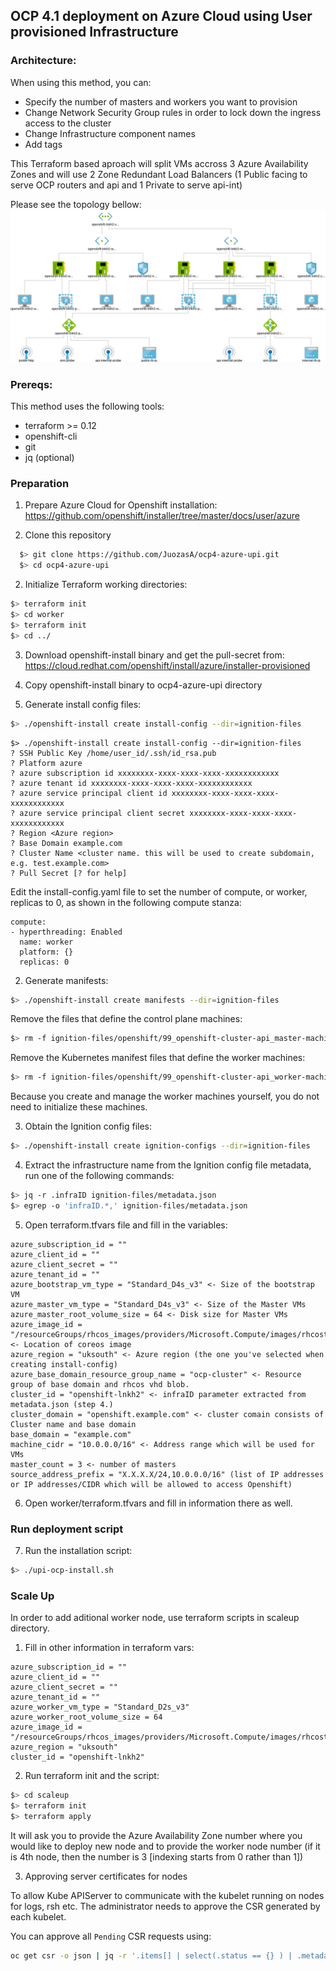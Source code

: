 ## OCP 4.1 deployment on Azure Cloud using User provisioned Infrastructure

### Architecture:

When using this method, you can: <br>
  * Specify the number of masters and workers you want to provision<br>
  * Change Network Security Group rules in order to lock down the ingress access to the cluster<br>
  * Change Infrastructure component names<br>
  * Add tags

This Terraform based aproach will split VMs accross 3 Azure Availability Zones and will use 2 Zone Redundant Load Balancers (1 Public facing to serve OCP routers and api and 1 Private to serve api-int)<br>

Please see the topology bellow:
![Openshift Container Platform 4.1 Topology on Azure](./images/diagram.svg)

### Prereqs:

This method uses the following tools:<br>
  * terraform >= 0.12<br>
  * openshift-cli<br>
  * git<br>
  * jq (optional)

### Preparation

1. Prepare Azure Cloud for Openshift installation:
https://github.com/openshift/installer/tree/master/docs/user/azure

1. Clone this repository

```sh
  $> git clone https://github.com/JuozasA/ocp4-azure-upi.git
  $> cd ocp4-azure-upi
```

2. Initialize Terraform working directories:

```sh
$> terraform init
$> cd worker
$> terraform init
$> cd ../
```

3. Download openshift-install binary and get the pull-secret from:<br>
https://cloud.redhat.com/openshift/install/azure/installer-provisioned 

4. Copy openshift-install binary to ocp4-azure-upi directory<br>

5. Generate install config files:<br>
```sh
$> ./openshift-install create install-config --dir=ignition-files
```

```console
$> ./openshift-install create install-config --dir=ignition-files
? SSH Public Key /home/user_id/.ssh/id_rsa.pub
? Platform azure
? azure subscription id xxxxxxxx-xxxx-xxxx-xxxx-xxxxxxxxxxxx
? azure tenant id xxxxxxxx-xxxx-xxxx-xxxx-xxxxxxxxxxxx
? azure service principal client id xxxxxxxx-xxxx-xxxx-xxxx-xxxxxxxxxxxx
? azure service principal client secret xxxxxxxx-xxxx-xxxx-xxxx-xxxxxxxxxxxx
? Region <Azure region>
? Base Domain example.com
? Cluster Name <cluster name. this will be used to create subdomain, e.g. test.example.com>
? Pull Secret [? for help]
```

Edit the install-config.yaml file to set the number of compute, or worker, replicas to 0, as shown in the following compute stanza:
```console
compute:
- hyperthreading: Enabled
  name: worker
  platform: {}
  replicas: 0
```

2. Generate manifests:<br>
```sh
$> ./openshift-install create manifests --dir=ignition-files
```

Remove the files that define the control plane machines:<br>
```sh
$> rm -f ignition-files/openshift/99_openshift-cluster-api_master-machines-*
```

Remove the Kubernetes manifest files that define the worker machines:<br>
```sh
$> rm -f ignition-files/openshift/99_openshift-cluster-api_worker-machineset-*
```

Because you create and manage the worker machines yourself, you do not need to initialize these machines.<br>

3. Obtain the Ignition config files:<br>
```sh
$> ./openshift-install create ignition-configs --dir=ignition-files
```

4. Extract the infrastructure name from the Ignition config file metadata, run one of the following commands:<br>
```sh
$> jq -r .infraID ignition-files/metadata.json
$> egrep -o 'infraID.*,' ignition-files/metadata.json
```

5. Open terraform.tfvars file and fill in the variables:<br>
```console
azure_subscription_id = ""
azure_client_id = ""
azure_client_secret = ""
azure_tenant_id = ""
azure_bootstrap_vm_type = "Standard_D4s_v3" <- Size of the bootstrap VM
azure_master_vm_type = "Standard_D4s_v3" <- Size of the Master VMs
azure_master_root_volume_size = 64 <- Disk size for Master VMs
azure_image_id = "/resourceGroups/rhcos_images/providers/Microsoft.Compute/images/rhcostestimage" <- Location of coreos image
azure_region = "uksouth" <- Azure region (the one you've selected when creating install-config)
azure_base_domain_resource_group_name = "ocp-cluster" <- Resource group of base domain and rhcos vhd blob.
cluster_id = "openshift-lnkh2" <- infraID parameter extracted from metadata.json (step 4.)
cluster_domain = "openshift.example.com" <- cluster comain consists of Cluster name and base domain
base_domain = "example.com"
machine_cidr = "10.0.0.0/16" <- Address range which will be used for VMs
master_count = 3 <- number of masters
source_address_prefix = "X.X.X.X/24,10.0.0.0/16" (list of IP addresses or IP addresses/CIDR which will be allowed to access Openshift)
```

6. Open worker/terraform.tfvars and fill in information there as well.<br>

### Run deployment script

7. Run the installation script:<br>
```sh
$> ./upi-ocp-install.sh
```

### Scale Up

In order to add aditional worker node, use terraform scripts in scaleup directory.

1. Fill in other information in terraform vars:
```console
azure_subscription_id = ""
azure_client_id = ""
azure_client_secret = ""
azure_tenant_id = ""
azure_worker_vm_type = "Standard_D2s_v3"
azure_worker_root_volume_size = 64
azure_image_id = "/resourceGroups/rhcos_images/providers/Microsoft.Compute/images/rhcostestimage"
azure_region = "uksouth"
cluster_id = "openshift-lnkh2"
```

2. Run terraform init and the script:<br>
```sh
$> cd scaleup
$> terraform init
$> terraform apply
```

It will ask you to provide the Azure Availability Zone number where you would like to deploy new node and to provide the worker node number (if it is 4th node, then the number is 3 [indexing starts from 0 rather than 1])

3. Approving server certificates for nodes

To allow Kube APIServer to communicate with the kubelet running on nodes for logs, rsh etc. The administrator needs to approve the CSR generated by each kubelet.

You can approve all `Pending` CSR requests using:

```sh
oc get csr -o json | jq -r '.items[] | select(.status == {} ) | .metadata.name' | xargs oc adm certificate approve
```

